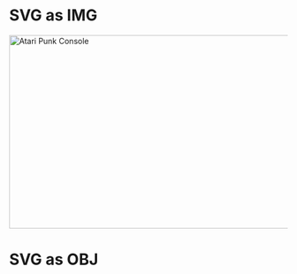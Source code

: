 <h1>SVG as IMG</h1>
<img src="https://github.com/mzuelch/CATs-Eurosynth/blob/main/GitHub/Media/Standard%20Line/Atari%20Punk%20Console.svg" alt="Atari Punk Console" width="600" height="350" >
<h1>SVG as OBJ</h1>
<object data="https://github.com/mzuelch/CATs-Eurosynth/blob/main/GitHub/Media/Standard%20Line/Atari%20Punk%20Console.svg" type="image/svg+xml" width="600" height="193">